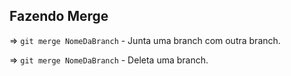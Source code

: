 
## Fazendo Merge

=> `git merge NomeDaBranch` - Junta uma branch com outra branch.

=> `git merge NomeDaBranch` - Deleta uma branch.